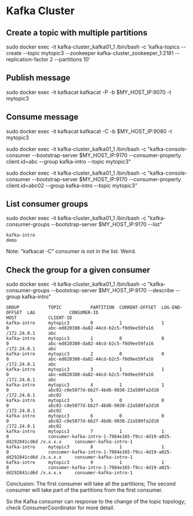 # Kafka Cluster

## Create a topic with multiple partitions

sudo docker exec -it kafka-cluster_kafka01_1 /bin/bash -c 'kafka-topics --create --topic mytopic3 --zookeeper kafka-cluster_zookeeper_1:2181 --replication-factor 2 --partitions 10'

## Publish message

sudo docker exec -it kafkacat kafkacat -P -b $MY_HOST_IP:9070 -t mytopic3

## Consume message

sudo docker exec -it kafkacat kafkacat -C -b $MY_HOST_IP:9080 -t mytopic3

sudo docker exec -it kafka-cluster_kafka01_1 /bin/bash -c "kafka-console-consumer --bootstrap-server $MY_HOST_IP:9170 --consumer-property client.id=abc --group kafka-intro --topic mytopic3"

sudo docker exec -it kafka-cluster_kafka01_1 /bin/bash -c "kafka-console-consumer --bootstrap-server $MY_HOST_IP:9170 --consumer-property client.id=abc02 --group kafka-intro --topic mytopic3"


## List consumer groups

sudo docker exec -it kafka-cluster_kafka01_1 /bin/bash -c "kafka-consumer-groups --bootstrap-server $MY_HOST_IP:9170 --list"

```
kafka-intro
demo
```

Note: "kafkacat -C" consumer is not in the list. Weird.


## Check the group for a given consumer

sudo docker exec -it kafka-cluster_kafka01_1 /bin/bash -c "kafka-consumer-groups --bootstrap-server $MY_HOST_IP:9170  --describe --group kafka-intro"

```
GROUP           TOPIC           PARTITION  CURRENT-OFFSET  LOG-END-OFFSET  LAG             CONSUMER-ID                                                 HOST            CLIENT-ID
kafka-intro     mytopic3        0          1               1               0               abc-ed820380-da82-44cd-b2c5-f0d9ee59fa16                    /172.24.0.1     abc
kafka-intro     mytopic3        1          0               0               0               abc-ed820380-da82-44cd-b2c5-f0d9ee59fa16                    /172.24.0.1     abc
kafka-intro     mytopic3        2          0               0               0               abc-ed820380-da82-44cd-b2c5-f0d9ee59fa16                    /172.24.0.1     abc
kafka-intro     mytopic3        3          1               1               0               abc-ed820380-da82-44cd-b2c5-f0d9ee59fa16                    /172.24.0.1     abc
kafka-intro     mytopic3        4          1               1               0               abc02-c0e5077d-bb2f-4bd6-9038-22a589fa2d10                  /172.24.0.1     abc02
kafka-intro     mytopic3        5          0               0               0               abc02-c0e5077d-bb2f-4bd6-9038-22a589fa2d10                  /172.24.0.1     abc02
kafka-intro     mytopic3        6          0               0               0               abc02-c0e5077d-bb2f-4bd6-9038-22a589fa2d10                  /172.24.0.1     abc02
kafka-intro     mytopic3        7          1               1               0               consumer-kafka-intro-1-7984e165-f9cc-4d19-a025-dd292841cd6d /x.x.x.x     consumer-kafka-intro-1
kafka-intro     mytopic3        8          1               1               0               consumer-kafka-intro-1-7984e165-f9cc-4d19-a025-dd292841cd6d /x.x.x.x     consumer-kafka-intro-1
kafka-intro     mytopic3        9          1               1               0               consumer-kafka-intro-1-7984e165-f9cc-4d19-a025-dd292841cd6d /x.x.x.x     consumer-kafka-intro-1
```

Conclusion: The first consumer will take all the partitions; The second consumer will take part of the partitions from the first consumer.

So the Kafka consumer can response to the change of the topic topology; check ConsumerCoordinator for more detail.
